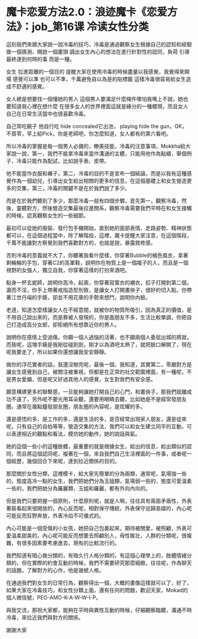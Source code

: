 # 魔卡恋爱方法2.0：浪迹魔卡《恋爱方法》：job_第16课 冷读女性分类

這刻我們來跟大家說一說冷毒的技巧，冷毒是通過觀察女生根據自己的認知和經驗做一個猜測，開啟一個畫頭 調出女生內心的想法在進行針對性的認同，負荷 引導 最終達到何時的事 而是一種。

女生 拉進距離的一個目的 提醒大家在使用冷毒的時候盡量以我感覺，我覺得來開場 感覺可以準 也可以不準，千萬避免自以為是的貼標籤 這樣冷毒很容易給女生造成不舒適的感覺。

女人總是想要找一個懂她的男人 這個男人要滿足什麼條件哪怕我嘴上不說，她也要知道我心裡在想什麼 在很多女人的世界裡面這就是緣分的一種體現，而且女人自己在日常生活當中也很喜歡冷毒。

自己常吃饒子 他自行吃 hide concealed它出池， playing hide the gun，OK，不買零，早上給Pick，你是老師吧，你怎麼知道，女人都有的第六看吧。

所以冷毒的掌握是每一個男人必備的，瞭美技能，冷毒的注意事項，Mokkha給大家說一說，第一，我們不能拿冷毒來當作溝通的主體，只能用他作為點綴，舉個例子，冷毒只能作為配試，比如說手表、皮帶。

他不能當作衣服和褲子，第二，冷毒的目的不是宣布一個結論，而是以我有這種感覺作為一個幼兒，引導出女生給出相關的更多的信息，在這個基礎上和女生營造更多的交集，第三，冷毒的關鍵不是在於我們說了多少。

而是在於我們聽到了多少，那麼冷毒一般有四個步驟，首先第一，觀察冷毒，然後，靈聽對方，然後營造交集最後拉進關系，觀察冷毒需要我們平時在和女生接觸的時候，認真觀察女生的一些細節。

最初可以從她的服裝、發行包手機開始，直到她的面部表情、走路姿勢、精神狀態都可以，在這個過程當中，除了解階段，這裡，魔卡提醒大家注意，在這個階段，千萬不能讓對方察覺到我們喜歡對方的，也就是說，暴露敘修感。

否則冷毒的意義就不大了，你聽著我看什麼樣，你穿著Bubble的橘色風衣，拿著剩輪輪的手包，穿著C2的高軍鞋，說明你在物質上是一個複子的人，而且是一個視野的女強人，獨立自我，你穿著這樣的打扮來酒吧。

點身一杯玄妮師，說明你高冷，起奧，你穿著寂寞衣的襯衣，扣子打開到第二個，漏而不淫，你手上帶著戒指造型別致，是讓女人打開畫俠子，很好的切入點，你帶著江世丹端的手錶，卻並不用花章的手勢來想鬥，說明你內臉。

老道，知道怎麼樣讓女人在不經意間，就被你的物質所吸引，因為真正的價值，是不用自己說出來的，而是靠被人發現的，你是面朋友不多，生活比較單調，你把自己打造成高分女郎，卻拒絕所有想靠近你的男人。

說明你在感情上受過傷，你願一個人過惱的活著，也不願兩個人委屈出城的將就，而我呢，這塊手錶是我剛從碰到劍，剛才以為酒吧太熱了，就把臉口解開了，現在呢我要走了，所以如果你還想讓我安安靜靜。

做你的浮花實者的話，我還沒樹完呢，最後一個，我知道，其實第二，零廳對方是讓女生感覺到自己，被關注被重視，但都是在正常的社交範圍裡面，有一種呢，不是男女愛媚，但是呢又好過其他人的感覺，女生對我們有安全感。

願意構建更多的聯繫感，一旦能夠讓她打開自己的心門，和畫俠子，那我們就離成功不遠了，另外呢不要光用耳朵聽，還要用眼睛去聽，比如她是不是經常發朋友圈，通常在幾點鐘發朋友圈，朋友圈的內容呢，是炫耀的多。

還是感悟的多，是工作的多，還是生活的多，是否經常出現家人朋友，還是從來呢，只有自己的自拍等等，營造交集的方法，我們可以和女生建立同平的互動，可以表達相近的觀點和看法，模仿她的動作，她的說話與氣。

她的這個一些小的這種肢體，最重要的就是根據女生，給出的信息，給出類似的認同，而且將這個認同呢，複著在一個，來自我們自己生活裡面的一件事，或者呢一個經歷，幾個回合下來呢，達到拉近關係的目的。

那麼關於女性分類，這裡模卡，給大家先簡單的分為兩類，通常呢，氣場強一些的，態度高冷一點的女生，我們把她們分為玉姐類，氣場弱一些的，態度可愛溫柔一些的，我們把她分為羅麗類，玉姐和羅麗，都有外向內向的。

但是我們只要把握一個原則，什麼原則呢，就是人啊，往往具有兩面矛盾性，外表著裝看起來很開放的，內心反而呢，相對保守傳統，外表保守巡歸島嬉的，內心呢可能反而狂野奔放，外表冷焰不可儀式的。

內心可能是一個受傷的小女孩，她把自己包裹起來，期待被關愛，被照顧，外表可愛溫柔甜美的，內心呢可能反而想要去照顧別人，母性販壮，人群的分類呢，很複雜，有很多因素要考慮進去，現有的比較流行的。

我們知道有暗心做分類的，有暗久行人格分類的，有這個心理學上的，肢體情緒分類的，但在實際的約會互動的時候，我們不需要研究那麼細緻，往往呢，作為聊天的話題，了解對方的心作，他是幾號人格。

在通過我們對女生的日常行為，觀察得出一個，大概的畫像這樣就可以了，好了，如果大家在冷毒技巧，和女性分類上面，還有任何的問題，歡迎天家，Mokad的個人微信號，PEO-AMO-K-A-W-W-I-P。

與我交流，那祝大家都，能夠在平時與異性互動的時候，仔細觀察臨聽，溝通不時冷毒，來拉近我們與對方的關係。

謝謝大家